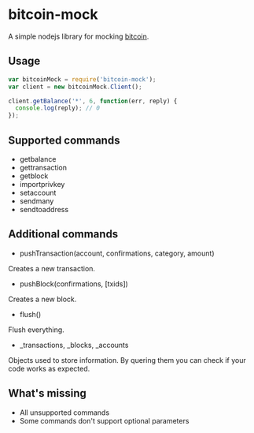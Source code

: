 # bitcoin-mock

A simple nodejs library for mocking [bitcoin](https://npmjs.com/package/bitcoin).

## Usage

```js
var bitcoinMock = require('bitcoin-mock');
var client = new bitcoinMock.Client();

client.getBalance('*', 6, function(err, reply) {
  console.log(reply); // 0
});
```

## Supported commands

* getbalance
* gettransaction
* getblock
* importprivkey
* setaccount
* sendmany
* sendtoaddress

## Additional commands

* pushTransaction(account, confirmations, category, amount)

Creates a new transaction.

* pushBlock(confirmations, [txids])

Creates a new block.

* flush()

Flush everything.

* _transactions, _blocks, _accounts

Objects used to store information. By quering them you can check if your code works as expected.

## What's missing

* All unsupported commands
* Some commands don't support optional parameters

